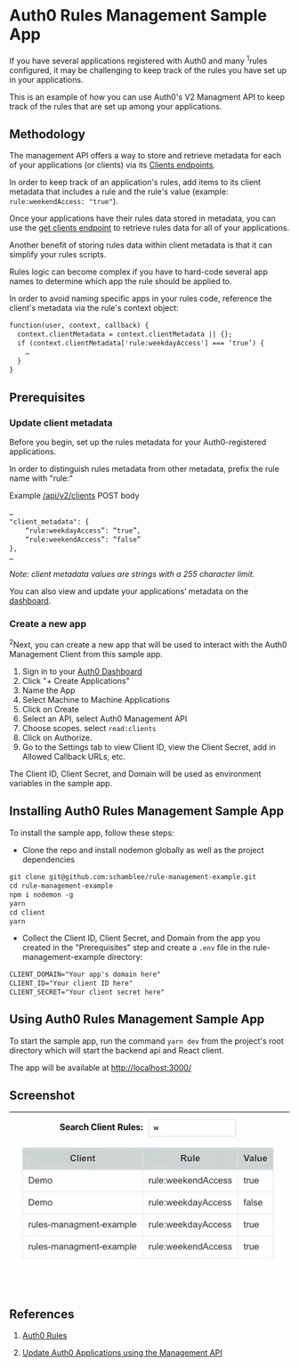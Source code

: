 # Auth0 Rules Management Sample App

If you have several applications registered with Auth0 and many <sup>1</sup>rules configured, it may be challenging to keep track of the rules you have set up in your applications.

This is an example of how you can use Auth0's V2 Managment API to keep
track of the rules that are set up among your applications.

## Methodology

The management API offers a way to store and retrieve metadata for each of your applications (or clients) via its [Clients endpoints](https://auth0.com/docs/api/management/v2#!/Clients/get_clients).

In order to keep track of an application's rules, add items to its client metadata that includes a rule and the rule's value (example: `rule:weekendAccess: "true"`).

Once your applications have their rules data stored in metadata, you can use the [get clients endpoint](https://auth0.com/docs/api/management/v2#!/Clients/get_clients) to retrieve rules data for all of your applications.

Another benefit of storing rules data within client metadata is that it can simplify your rules scripts.

Rules logic can become complex if you have to hard-code several app names to determine which app the rule should be applied to.

In order to avoid naming specific apps in your rules code, reference the client's metadata via the rule's context object:

```
function(user, context, callback) {
  context.clientMetadata = context.clientMetadata || {};
  if (context.clientMetadata['rule:weekdayAccess'] === ‘true’) {
    …
  }
}
```

## Prerequisites

### Update client metadata

Before you begin, set up the rules metadata for your Auth0-registered applications.

In order to distinguish rules metadata from other
metadata, prefix the rule name with "rule:"

Example [/api/v2/clients](https://auth0.com/docs/api/management/v2#!/Clients/post_clients) POST body

```
…
"client_metadata": {
    “rule:weekdayAccess”: “true”,
    “rule:weekendAccess”: “false”
},
…
```

_Note: client metadata values are strings with a 255 character limit._

You can also view and update your applications’ metadata on the [dashboard](https://auth0.com/docs/get-started/dashboard/application-settings#application-metadata).

### Create a new app

<sup>2</sup>Next, you can create a new app that will be used to interact with the Auth0 Management Client from this sample app.

1. Sign in to your [Auth0 Dashboard](https://manage.auth0.com)
2. Click "+ Create Applications"
2. Name the App
3. Select Machine to Machine Applications
4. Click on Create
5. Select an API, select Auth0 Management API
6. Choose scopes. select `read:clients`
7. Click on Authorize.
8. Go to the Settings tab to view Client ID, view the Client Secret, add in Allowed Callback URLs, etc.

The Client ID, Client Secret, and Domain will be used as environment variables in the sample app.

## Installing Auth0 Rules Management Sample App

To install the sample app, follow these steps:

* Clone the repo and install nodemon globally as well as the project dependencies

```
git clone git@github.com:schamblee/rule-management-example.git
cd rule-management-example
npm i nodemon -g
yarn
cd client
yarn
```

* Collect the Client ID, Client Secret, and Domain from the app you created in the "Prerequisites" step and create a `.env` file in the rule-management-example directory:

```
CLIENT_DOMAIN="Your app's domain here"
CLIENT_ID="Your client ID here"
CLIENT_SECRET="Your client secret here"
```

## Using Auth0 Rules Management Sample App

To start the sample app, run the command `yarn dev` from the project's root directory which will start the backend api and React client.

The app will be available at <http://localhost:3000/>

## Screenshot

![](/demo.gif)

## References

1. [Auth0 Rules](https://auth0.com/docs/rules)

2. [Update Auth0 Applications using the Management API](https://auth0.com/blog/update-auth0-applications-using-the-management-api/)
